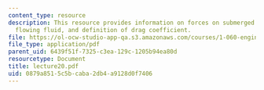```yaml
---
content_type: resource
description: This resource provides information on forces on submerged bodies in a
  flowing fluid, and definition of drag coefficient.
file: https://ol-ocw-studio-app-qa.s3.amazonaws.com/courses/1-060-engineering-mechanics-ii-spring-2006/0879a8515c5bcaba2db4a9128d0f7406_lecture20.pdf
file_type: application/pdf
parent_uid: 6439f51f-7325-c3ea-129c-1205b94ea80d
resourcetype: Document
title: lecture20.pdf
uid: 0879a851-5c5b-caba-2db4-a9128d0f7406
---
```

